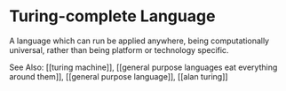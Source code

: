 # Turing-complete Language
A language which can run be applied anywhere, being computationally universal, rather than being platform or technology specific.

See Also: [[turing machine]], [[general purpose languages eat everything around them]], [[general purpose language]], [[alan turing]]
